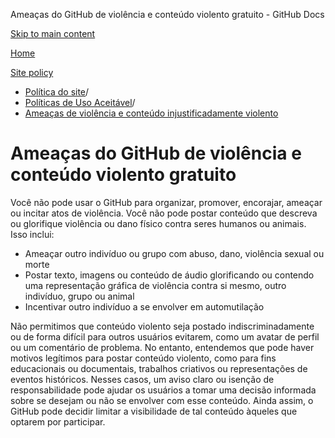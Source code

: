 Ameaças do GitHub de violência e conteúdo violento gratuito - GitHub Docs

[Skip to main content](#main-content)

[Home](/pt)

[Site policy](/pt/site-policy)

* [Política do site](/pt/site-policy)/
* [Políticas de Uso Aceitável](/pt/site-policy/acceptable-use-policies)/
* [Ameaças de violência e conteúdo injustificadamente violento](/pt/site-policy/acceptable-use-policies/github-threats-of-violence-and-gratuitously-violent-content)

Ameaças do GitHub de violência e conteúdo violento gratuito
==========

Você não pode usar o GitHub para organizar, promover, encorajar, ameaçar ou incitar atos de violência. Você não pode postar conteúdo que descreva ou glorifique violência ou dano físico contra seres humanos ou animais. Isso inclui:

* Ameaçar outro indivíduo ou grupo com abuso, dano, violência sexual ou morte
* Postar texto, imagens ou conteúdo de áudio glorificando ou contendo uma representação gráfica de violência contra si mesmo, outro indivíduo, grupo ou animal
* Incentivar outro indivíduo a se envolver em automutilação

Não permitimos que conteúdo violento seja postado indiscriminadamente ou de forma difícil para outros usuários evitarem, como um avatar de perfil ou um comentário de problema. No entanto, entendemos que pode haver motivos legítimos para postar conteúdo violento, como para fins educacionais ou documentais, trabalhos criativos ou representações de eventos históricos. Nesses casos, um aviso claro ou isenção de responsabilidade pode ajudar os usuários a tomar uma decisão informada sobre se desejam ou não se envolver com esse conteúdo. Ainda assim, o GitHub pode decidir limitar a visibilidade de tal conteúdo àqueles que optarem por participar.
